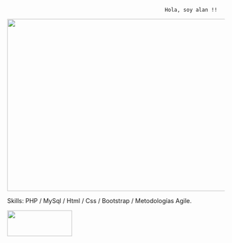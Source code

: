 
                                                       Hola, soy alan !!
<img src="https://user-images.githubusercontent.com/69437600/129463183-1ee21578-d255-45db-a22e-9a85865a5145.jpg" height="400" width="800">



Skills: PHP / MySql / Html / Css / Bootstrap / Metodologías Agile.

 
  
   
    
     
      
       
        
         
          
           
            
[<img src="https://user-images.githubusercontent.com/69437600/129463519-4af2745a-6802-484b-9b48-379eda798ba6.jpg" height="60" width="150">](https://www.linkedin.com/in/alan-alzogaray/)
